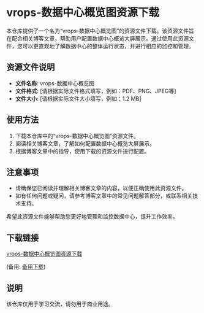 # vrops-数据中心概览图资源下载

本仓库提供了一个名为“vrops-数据中心概览图”的资源文件下载。该资源文件旨在配合相关博客文章，帮助用户配置数据中心概览大屏展示。通过使用此资源文件，您可以更直观地了解数据中心的整体运行状态，并进行相应的监控和管理。

## 资源文件说明

- **文件名称**: vrops-数据中心概览图
- **文件格式**: [请根据实际文件格式填写，例如：PDF、PNG、JPEG等]
- **文件大小**: [请根据实际文件大小填写，例如：1.2 MB]

## 使用方法

1. 下载本仓库中的“vrops-数据中心概览图”资源文件。
2. 阅读相关博客文章，了解如何配置数据中心概览大屏展示。
3. 根据博客文章中的指导，使用下载的资源文件进行配置。

## 注意事项

- 请确保您已阅读并理解相关博客文章的内容，以便正确使用此资源文件。
- 如有任何问题或疑问，请参考博客文章中的常见问题解答部分，或联系相关技术支持。

希望此资源文件能够帮助您更好地管理和监控数据中心，提升工作效率。

## 下载链接
[vrops-数据中心概览图资源下载](https://pan.quark.cn/s/b99c28643283) 

(备用: [备用下载](https://pan.baidu.com/s/1J4Q6k_bxRS79epl_r9huFw?pwd=1234))

## 说明

该仓库仅用于学习交流，请勿用于商业用途。
